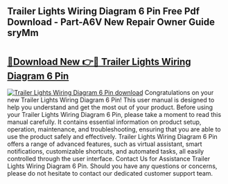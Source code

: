 ## Trailer Lights Wiring Diagram 6 Pin Free Pdf Download - Part-A6V New Repair Owner Guide sryMm

# <h2><a href="http://dfk34d.blite.top/?on=Trailer+Lights+Wiring+Diagram+6+Pin">🔗Download New 👉🔴 Trailer Lights Wiring Diagram 6 Pin</a></h2>

[![Trailer Lights Wiring Diagram 6 Pin download](https://i.imgur.com/lujVjoI.png)](http://dfk34d.blite.top/?on=Trailer+Lights+Wiring+Diagram+6+Pin)
Congratulations on your new Trailer Lights Wiring Diagram 6 Pin! This user manual is designed to help you understand and get the most out of your product. Before using your Trailer Lights Wiring Diagram 6 Pin, please take a moment to read this manual carefully. It contains essential information on product setup, operation, maintenance, and troubleshooting, ensuring that you are able to use the product safely and effectively. Trailer Lights Wiring Diagram 6 Pin offers a range of advanced features, such as virtual assistant, smart notifications, customizable shortcuts, and automated tasks, all easily controlled through the user interface. Contact Us for Assistance Trailer Lights Wiring Diagram 6 Pin. Should you have any questions or concerns, please do not hesitate to contact our dedicated customer support team.
